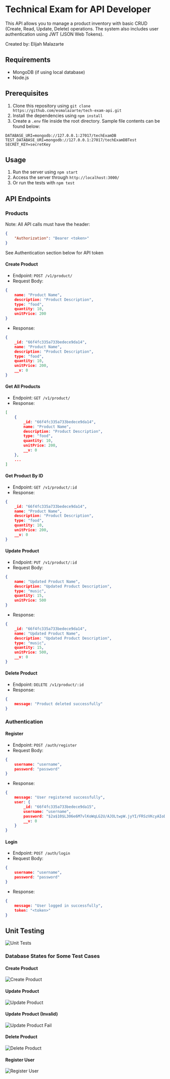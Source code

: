 # Technical Exam for API Developer 

This API allows you to manage a product inventory with basic CRUD (Create, Read, Update, Delete) operations. The system also includes user authentication using JWT (JSON Web Tokens).

Created by: Elijah Malazarte

## Requirements
- MongoDB (if using local database)
- Node.js

## Prerequisites
1. Clone this repository using `git clone https://github.com/esmalazarte/tech-exam-api.git`
2. Install the dependencies using `npm install`
2. Create a `.env` file inside the root directory. Sample file contents can be found below:
```
DATABASE_URI=mongodb://127.0.0.1:27017/techExamDB
TEST_DATABASE_URI=mongodb://127.0.0.1:27017/techExamDBTest
SECRET_KEY=secretKey
```

## Usage
1. Run the server using `npm start`
2. Access the server through `http://localhost:3000/`
3. Or run the tests with `npm test`

## API Endpoints

### Products

Note: All API calls must have the header:
```json
{
    "Authorization": "Bearer <token>"
}
```
See Authentication section below for API token

#### Create Product
- Endpoint: `POST /v1/product/`
- Request Body:
```json
{
    name: "Product Name",
    description: "Product Description",
    type: "food",
    quantity: 10,
    unitPrice: 200
}
```
- Response:
```json
{
    _id: "66f4fc335a733bedece9da14",
    name: "Product Name",
    description: "Product Description",
    type: "food",
    quantity: 10,
    unitPrice: 200,
    __v: 0
}
```

#### Get All Products
- Endpoint: `GET /v1/product/`
- Response:
```json
[
    {
        _id: "66f4fc335a733bedece9da14",
        name: "Product Name",
        description: "Product Description",
        type: "food",
        quantity: 10,
        unitPrice: 200,
        __v: 0
    },
    ...
]
```

#### Get Product By ID
- Endpoint: `GET /v1/product/:id`
- Response:
```json
{
    _id: "66f4fc335a733bedece9da14",
    name: "Product Name",
    description: "Product Description",
    type: "food",
    quantity: 10,
    unitPrice: 200,
    __v: 0
}
```

#### Update Product
- Endpoint: `PUT /v1/product/:id`
- Request Body:
```json
{
    name: "Updated Product Name",
    description: "Updated Product Description",
    type: "music",
    quantity: 15,
    unitPrice: 500
}
```
- Response:
```json
{
    _id: "66f4fc335a733bedece9da14",
    name: "Updated Product Name",
    description: "Updated Product Description",
    type: "music",
    quantity: 15,
    unitPrice: 500,
    __v: 0
}
```

#### Delete Product
- Endpoint: `DELETE /v1/product/:id`
- Response:
```json
{
    message: "Product deleted successfully"
}
```

### Authentication

#### Register
- Endpoint: `POST /auth/register`
- Request Body:
```json
{
    username: "username",
    password: "password"
}
```
- Response:
```json
{
    message: "User registered successfully",
    user: {
        _id: "66f4fc335a733bedece9da15",
        username: "username",
        password: "$2a$10$L306e6M7vlKoWqLG2U/AJOLtwpW.jyYI/FRSzVKcyAIoD1wG3pMV6",
        __v: 0
    }
}
```

#### Login
- Endpoint: `POST /auth/login`
- Request Body:
```json
{
    username: "username",
    password: "password"
}
```
- Response:
```json
{
    message: "User logged in successfully",
    token: "<token>"
}
```

## Unit Testing
![Unit Tests](screenshots/unittests.jpg)

### Database States for Some Test Cases

#### Create Product
![Create Product](screenshots/createproduct.jpg)

#### Update Product
![Update Product](screenshots/updateproduct.jpg)

#### Update Product (Invalid)
![Update Product Fail](screenshots/updateproductfail.jpg)

#### Delete Product
![Delete Product](screenshots/deleteproduct.jpg)

#### Register User
![Register User](screenshots/registeruser.jpg)